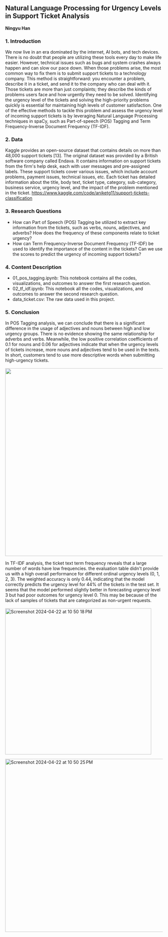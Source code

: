 ## Natural Language Processing for Urgency Levels in Support Ticket Analysis
**Ningyu Han**

### 1. Introduction
We now live in an era dominated by the internet, AI bots, and tech devices. There is no doubt that people are utilizing these tools every day to make life easier. However, technical issues such as bugs and system crashes always happen and can slow our pace down. When those problems arise, the most common way to fix them is to submit support tickets to a technology company. This method is straightforward: you encounter a problem, describe it in a ticket, and send it to the company who can deal with it. Those tickets are more than just complaints; they describe the kinds of problems users face and how urgently they need to be solved. Identifying the urgency level of the tickets and solving the high-priority problems quickly is essential for maintaining high levels of customer satisfaction. One of the effective methods to tackle this problem and assess the urgency level of incoming support tickets is by leveraging Natural Language Processing techniques in spaCy, such as Part-of-speech (POS) Tagging and Term Frequency-Inverse Document Frequency (TF-IDF).

### 2. Data
Kaggle provides an open-source dataset that contains details on more than 48,000 support tickets [13]. The original dataset was provided by a British software company called Endava. It contains information on support tickets from the firm's help desk, each with user messages and pre-assigned labels. These support tickets cover various issues, which include account problems, payment issues, technical issues, etc. Each ticket has detailed information about the title, body text, ticket type, category, sub-category, business service, urgency level, and the impact of the problem mentioned in the ticket.
https://www.kaggle.com/code/aniketg11/support-tickets-classification

### 3. Research Questions
- How can Part of Speech (POS) Tagging be utilized to extract key information from the tickets, such as verbs, nouns, adjectives, and adverbs? How does the frequency of these components relate to ticket urgency?
- How can Term Frequency-Inverse Document Frequency (TF-IDF) be used to identify the importance of the content in the tickets? Can we use the scores to predict the urgency of incoming support tickets?

### 4. Content Description
- 01_pos_tagging.ipynb: This notebook contains all the codes, visualizations, and outcomes to answer the first research question.
- 02_tf_idf.ipynb: This notebook all the codes, visualizations, and outcomes to answer the second research question.
- data_ticket.csv: The raw data used in this project.

### 5. Conclusion
In POS Tagging analysis, we can conclude that there is a significant difference in the usage of adjectives and nouns between high and low urgency groups. There is no evidence showing the same relationship for adverbs and verbs. Meanwhile, the low positive correlation coefficients of 0.1 for nouns and 0.06 for adjectives indicate that when the urgency levels of tickets increase, more nouns and adjectives tend to be used in the texts. In short, customers tend to use more descriptive words when submitting high-urgency tickets. <br>
<br>
<img src="https://github.com/Sublim1ng/nlp_final_project/assets/111295538/855c8fcc-f2ef-40bd-9f59-192c1e71f9f6" width="800" height="600">


In TF-IDF analysis, the ticket text term frequency reveals that a large number of words have low frequencies. the evaluation table didn't provide us with a high overall performance for different ordinal urgency levels (0, 1, 2, 3). The weighted accuracy is only 0.44, indicating that the model correctly predicts the urgency level for 44% of the tickets in the test set. It seems that the model performed slightly better in forecasting urgency level 3 but had poor outcomes for urgency level 0. This may be because of the lack of samples of tickets that are categorized as non-urgent requests. <br> 
<br>
<img width="467" alt="Screenshot 2024-04-22 at 10 50 18 PM" src="https://github.com/Sublim1ng/nlp_final_project/assets/111295538/3cc9bd9b-56fa-4371-80d8-ac46728bd796">

<img width="553" alt="Screenshot 2024-04-22 at 10 50 25 PM" src="https://github.com/Sublim1ng/nlp_final_project/assets/111295538/18cf3e3b-3e6b-4e50-9d9a-66834fc74f6d">



